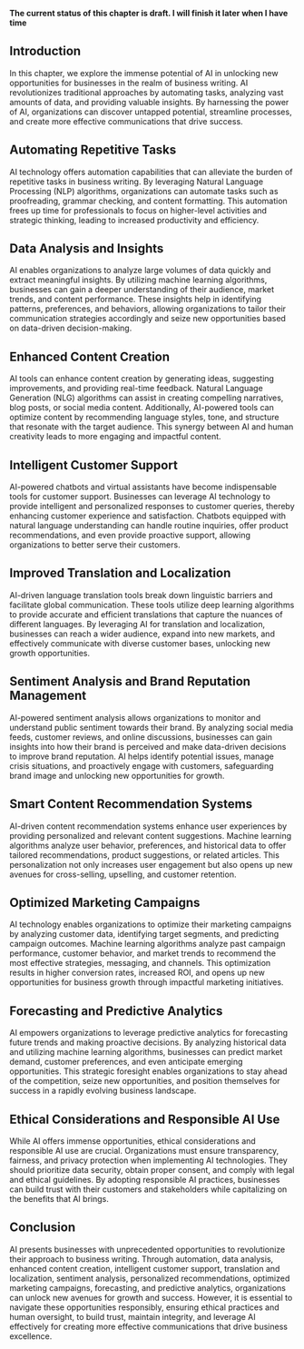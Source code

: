 **The current status of this chapter is draft. I will finish it later when I have time**

Introduction
------------

In this chapter, we explore the immense potential of AI in unlocking new opportunities for businesses in the realm of business writing. AI revolutionizes traditional approaches by automating tasks, analyzing vast amounts of data, and providing valuable insights. By harnessing the power of AI, organizations can discover untapped potential, streamline processes, and create more effective communications that drive success.

Automating Repetitive Tasks
---------------------------

AI technology offers automation capabilities that can alleviate the burden of repetitive tasks in business writing. By leveraging Natural Language Processing (NLP) algorithms, organizations can automate tasks such as proofreading, grammar checking, and content formatting. This automation frees up time for professionals to focus on higher-level activities and strategic thinking, leading to increased productivity and efficiency.

Data Analysis and Insights
--------------------------

AI enables organizations to analyze large volumes of data quickly and extract meaningful insights. By utilizing machine learning algorithms, businesses can gain a deeper understanding of their audience, market trends, and content performance. These insights help in identifying patterns, preferences, and behaviors, allowing organizations to tailor their communication strategies accordingly and seize new opportunities based on data-driven decision-making.

Enhanced Content Creation
-------------------------

AI tools can enhance content creation by generating ideas, suggesting improvements, and providing real-time feedback. Natural Language Generation (NLG) algorithms can assist in creating compelling narratives, blog posts, or social media content. Additionally, AI-powered tools can optimize content by recommending language styles, tone, and structure that resonate with the target audience. This synergy between AI and human creativity leads to more engaging and impactful content.

Intelligent Customer Support
----------------------------

AI-powered chatbots and virtual assistants have become indispensable tools for customer support. Businesses can leverage AI technology to provide intelligent and personalized responses to customer queries, thereby enhancing customer experience and satisfaction. Chatbots equipped with natural language understanding can handle routine inquiries, offer product recommendations, and even provide proactive support, allowing organizations to better serve their customers.

Improved Translation and Localization
-------------------------------------

AI-driven language translation tools break down linguistic barriers and facilitate global communication. These tools utilize deep learning algorithms to provide accurate and efficient translations that capture the nuances of different languages. By leveraging AI for translation and localization, businesses can reach a wider audience, expand into new markets, and effectively communicate with diverse customer bases, unlocking new growth opportunities.

Sentiment Analysis and Brand Reputation Management
--------------------------------------------------

AI-powered sentiment analysis allows organizations to monitor and understand public sentiment towards their brand. By analyzing social media feeds, customer reviews, and online discussions, businesses can gain insights into how their brand is perceived and make data-driven decisions to improve brand reputation. AI helps identify potential issues, manage crisis situations, and proactively engage with customers, safeguarding brand image and unlocking new opportunities for growth.

Smart Content Recommendation Systems
------------------------------------

AI-driven content recommendation systems enhance user experiences by providing personalized and relevant content suggestions. Machine learning algorithms analyze user behavior, preferences, and historical data to offer tailored recommendations, product suggestions, or related articles. This personalization not only increases user engagement but also opens up new avenues for cross-selling, upselling, and customer retention.

Optimized Marketing Campaigns
-----------------------------

AI technology enables organizations to optimize their marketing campaigns by analyzing customer data, identifying target segments, and predicting campaign outcomes. Machine learning algorithms analyze past campaign performance, customer behavior, and market trends to recommend the most effective strategies, messaging, and channels. This optimization results in higher conversion rates, increased ROI, and opens up new opportunities for business growth through impactful marketing initiatives.

Forecasting and Predictive Analytics
------------------------------------

AI empowers organizations to leverage predictive analytics for forecasting future trends and making proactive decisions. By analyzing historical data and utilizing machine learning algorithms, businesses can predict market demand, customer preferences, and even anticipate emerging opportunities. This strategic foresight enables organizations to stay ahead of the competition, seize new opportunities, and position themselves for success in a rapidly evolving business landscape.

Ethical Considerations and Responsible AI Use
---------------------------------------------

While AI offers immense opportunities, ethical considerations and responsible AI use are crucial. Organizations must ensure transparency, fairness, and privacy protection when implementing AI technologies. They should prioritize data security, obtain proper consent, and comply with legal and ethical guidelines. By adopting responsible AI practices, businesses can build trust with their customers and stakeholders while capitalizing on the benefits that AI brings.

Conclusion
----------

AI presents businesses with unprecedented opportunities to revolutionize their approach to business writing. Through automation, data analysis, enhanced content creation, intelligent customer support, translation and localization, sentiment analysis, personalized recommendations, optimized marketing campaigns, forecasting, and predictive analytics, organizations can unlock new avenues for growth and success. However, it is essential to navigate these opportunities responsibly, ensuring ethical practices and human oversight, to build trust, maintain integrity, and leverage AI effectively for creating more effective communications that drive business excellence.
